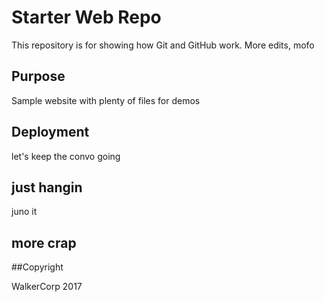 # Starter Web Repo

This repository is for showing how Git and GitHub work. More edits, mofo

## Purpose

Sample website with plenty of files for demos

## Deployment

let's keep the convo going

## just hangin

juno it

## more crap

##Copyright

WalkerCorp 2017